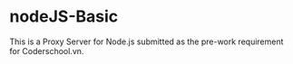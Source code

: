 # nodeJS-Basic
This is a Proxy Server for Node.js submitted as the pre-work requirement for Coderschool.vn.


